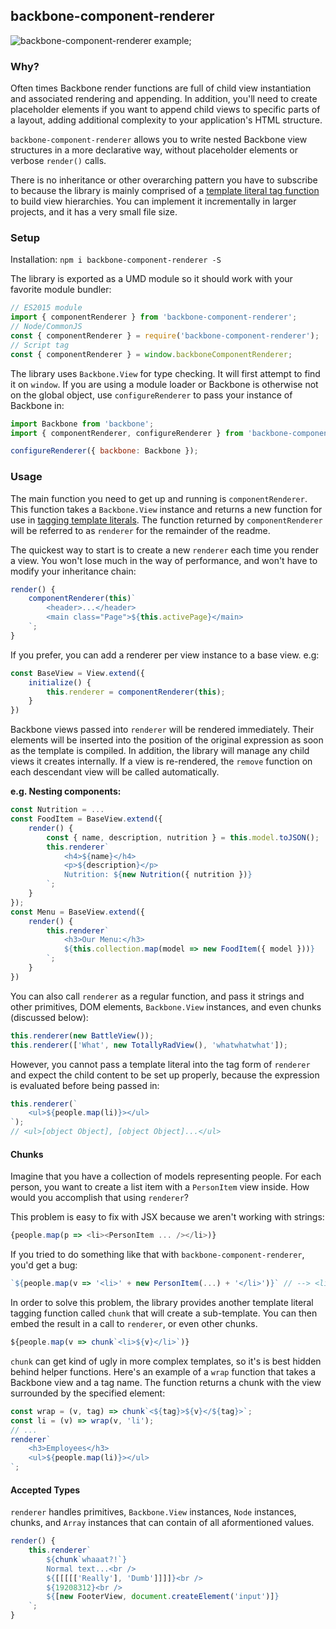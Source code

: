 ## backbone-component-renderer

![backbone-component-renderer example](https://cloud.githubusercontent.com/assets/6402908/20629647/a9ecc0f4-b2fa-11e6-8712-e7315b23f8f7.png);

### Why?

Often times Backbone render functions are full of child view instantiation and associated rendering and appending. In addition, you'll need to create placeholder elements if you want to append child views to specific parts of a layout, adding additional complexity to your application's HTML structure.

`backbone-component-renderer` allows you to write nested Backbone view structures in a more declarative way, without placeholder elements or verbose `render()` calls.

There is no inheritance or other overarching pattern you have to subscribe to because the library is mainly comprised of a [template literal tag function](https://developer.mozilla.org/en-US/docs/Web/JavaScript/Reference/Template_literals#Tagged_template_literals) to build view hierarchies. You can implement it incrementally in larger projects, and it has a very small file size.

### Setup

Installation: `npm i backbone-component-renderer -S`

The library is exported as a UMD module so it should work with your favorite module bundler:

```js
// ES2015 module
import { componentRenderer } from 'backbone-component-renderer';
// Node/CommonJS
const { componentRenderer } = require('backbone-component-renderer');
// Script tag
const { componentRenderer } = window.backboneComponentRenderer;
```

The library uses `Backbone.View` for type checking. It will first attempt to find it on `window`. If you are using a module loader or Backbone is otherwise not on the global object, use `configureRenderer` to pass your instance of Backbone in:

```js
import Backbone from 'backbone';
import { componentRenderer, configureRenderer } from 'backbone-component-renderer';

configureRenderer({ backbone: Backbone });
```

### Usage

The main function you need to get up and running is `componentRenderer`. This function takes a `Backbone.View` instance and returns a new function for use in [tagging template literals](https://developer.mozilla.org/en-US/docs/Web/JavaScript/Reference/Template_literals#Tagged_template_literals). The function returned by `componentRenderer` will be referred to as `renderer` for the remainder of the readme.

The quickest way to start is to create a new `renderer` each time you render a view. You won't lose much in the way of performance, and won't have to modify your inheritance chain:

```js
render() {
	componentRenderer(this)`
		<header>...</header>
		<main class="Page">${this.activePage}</main>
	`;
}
```

If you prefer, you can add a renderer per view instance to a base view. e.g:

```js
const BaseView = View.extend({
	initialize() {
		this.renderer = componentRenderer(this);
	}
})
```

Backbone views passed into `renderer` will be rendered immediately. Their elements will be inserted into the position of the original expression as soon as the template is compiled. In addition, the library will manage any child views it creates internally. If a view is re-rendered, the `remove` function on each descendant view will be called automatically.

**e.g. Nesting components:**

```js
const Nutrition = ...
const FoodItem = BaseView.extend({
	render() {
		const { name, description, nutrition } = this.model.toJSON();
		this.renderer`
			<h4>${name}</h4>
			<p>${description}</p>
			Nutrition: ${new Nutrition({ nutrition })}
		`;
	}
});
const Menu = BaseView.extend({
	render() {
		this.renderer`
			<h3>Our Menu:</h3>
			${this.collection.map(model => new FoodItem({ model }))}
		`;
	}
})
```

You can also call `renderer` as a regular function, and pass it strings and other primitives, DOM elements, `Backbone.View` instances, and even chunks (discussed below):

```js
this.renderer(new BattleView());
this.renderer(['What', new TotallyRadView(), 'whatwhatwhat']);
```

However, you cannot pass a template literal into the tag form of `renderer` and expect the child content to be set up properly, because the expression is evaluated before being passed in:

```js
this.renderer(`
	<ul>${people.map(li)}></ul>
`);
// <ul>[object Object], [object Object]...</ul>
```

#### Chunks

Imagine that you have a collection of models representing people. For each person, you want to create a list item with a `PersonItem` view inside. How would you accomplish that using `renderer`?

This problem is easy to fix with JSX because we aren't working with strings:

```js
{people.map(p => <li><PersonItem ... /></li>)}
```

If you tried to do something like that with `backbone-component-renderer`, you'd get a bug:

```js
`${people.map(v => '<li>' + new PersonItem(...) + '</li>')}` // --> <li>[object Object]</li><li>[object Object]...
```

In order to solve this problem, the library provides another template literal tagging function called `chunk` that will create a sub-template. You can then embed the result in a call to `renderer`, or even other chunks.

```js
${people.map(v => chunk`<li>${v}</li>`)}
```

`chunk` can get kind of ugly in more complex templates, so it's is best hidden behind helper functions. Here's an example of a `wrap` function that takes a Backbone view and a tag name. The function returns a chunk with the view surrounded by the specified element:

```js
const wrap = (v, tag) => chunk`<${tag}>${v}</${tag}>`;
const li = (v) => wrap(v, 'li');
// ...
renderer`
	<h3>Employees</h3>
	<ul>${people.map(li)}></ul>
`;
```

#### Accepted Types

`renderer` handles primitives, `Backbone.View` instances, `Node` instances, chunks, and `Array` instances that can contain of all aformentioned values.

```js
render() {
	this.renderer`
		${chunk`whaaat?!`}
		Normal text...<br />
		${[[[[['Really'], 'Dumb']]]]}<br />
		${19208312}<br />
		${[new FooterView, document.createElement('input')]}
	`;
}
```